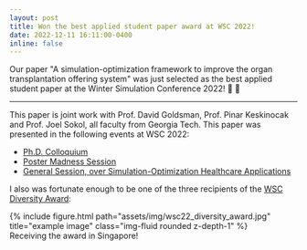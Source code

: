 ```yaml
---
layout: post
title: Won the best applied student paper award at WSC 2022! 
date: 2022-12-11 16:11:00-0400
inline: false
---
```


Our paper "A simulation-optimization framework to improve the organ transplantation offering system" was just selected as the best applied student paper at the Winter Simulation Conference 2022! :tada: 	:1st_place_medal:

***

This paper is joint work with Prof. David Goldsman, Prof. Pinar Keskinocak and Prof. Joel Sokol, all faculty from Georgia Tech. This paper was presented in the following events at WSC 2022:
<ul>
    <li> <a href="../../assets/pdf/presentations/presentation_phd_colloq_wsc22.pdf"> Ph.D. Colloquium </a> </li>
    <li> <a href="../../assets/pdf/presentations/poster_wsc_2022.pdf"> Poster Madness Session </a>  </li>
    <li> <a href="../../assets/pdf/presentations/presentation_wsc_2022_full.pdf"> General Session, over Simulation-Optimization Healthcare Applications </a> </li>
</ul>

I also was fortunate enough to be one of the three recipients of the <a href="https://connect.informs.org/simulation/awards/wsc-diversity-award/awardees">WSC Diversity Award</a>:

<div class="row">
    <div class="col-sm mt-3 mt-md-0">
        {% include figure.html path="assets/img/wsc22_diversity_award.jpg" title="example image" class="img-fluid rounded z-depth-1" %}
    </div>
</div>
<div class="caption">
    Receiving the award in Singapore!
</div>

